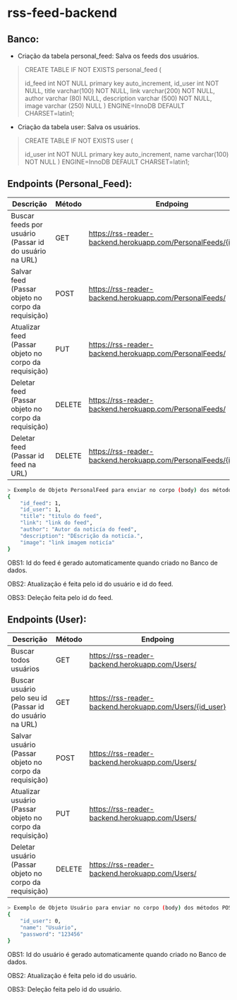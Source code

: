 
# rss-feed-backend

Banco:
----
- Criação da tabela personal_feed: Salva os feeds dos usuários. 

>   CREATE TABLE IF NOT EXISTS personal_feed ( 
>
>   id_feed int NOT NULL primary key auto_increment, id_user int NOT NULL, title varchar(100) NOT NULL, link varchar(200) NOT NULL, author varchar (80) NULL, description varchar (500) NOT NULL, image varchar (250) NULL ) ENGINE=InnoDB DEFAULT CHARSET=latin1;


- Criação da tabela user: Salva os usuários.

>   CREATE TABLE IF NOT EXISTS user (
>
>   id_user int NOT NULL primary key auto_increment, name varchar(100) NOT NULL ) ENGINE=InnoDB DEFAULT CHARSET=latin1;


## Endpoints (Personal_Feed):
| Descrição |   Método  |  Endpoing |
| --------- | --------- | --------- |
|Buscar feeds por usuário (Passar id do usuário na URL) | GET | https://rss-reader-backend.herokuapp.com/PersonalFeeds/{id_user} |
| Salvar feed (Passar objeto no corpo da requisição) | POST   | https://rss-reader-backend.herokuapp.com/PersonalFeeds/ |
| Atualizar feed (Passar objeto no corpo da requisição) | PUT    | https://rss-reader-backend.herokuapp.com/PersonalFeeds/ |
| Deletar feed (Passar objeto no corpo da requisição)  | DELETE | https://rss-reader-backend.herokuapp.com/PersonalFeeds/ |
| Deletar feed (Passar id feed na URL)  | DELETE | https://rss-reader-backend.herokuapp.com/PersonalFeeds/{id_feed} |

```sh
> Exemplo de Objeto PersonalFeed para enviar no corpo (body) dos métodos POST / PUT / DELETE:
{
    "id_feed": 1,
    "id_user": 1,
    "title": "titulo do feed",
    "link": "link do feed",
    "author": "Autor da noticía do feed",
    "description": "DEscrição da noticía.",
    "image": "link imagem noticía"
}
```
OBS1: Id do feed é gerado automaticamente quando criado no Banco de dados.

OBS2: Atualização é feita pelo id do usuário e id do feed.

OBS3: Deleção feita pelo id do feed.

## Endpoints (User):
| Descrição |   Método  |  Endpoing |
| --------- | --------- | --------- |
|Buscar todos usuários  | GET | https://rss-reader-backend.herokuapp.com/Users/ |
|Buscar usuário pelo seu id (Passar id do usuário na URL) | GET | https://rss-reader-backend.herokuapp.com/Users/{id_user} |
| Salvar usuário (Passar objeto no corpo da requisição) | POST   | https://rss-reader-backend.herokuapp.com/Users/ |
| Atualizar usuário (Passar objeto no corpo da requisição) | PUT    | https://rss-reader-backend.herokuapp.com/Users/ |
| Deletar usuário (Passar objeto no corpo da requisição)  | DELETE | https://rss-reader-backend.herokuapp.com/Users/ |
```sh
> Exemplo de Objeto Usuário para enviar no corpo (body) dos métodos POST / PUT / DELETE:
{
    "id_user": 0,
    "name": "Usuário",
    "password": "123456"
}
```
OBS1: Id do usuário é gerado automaticamente quando criado no Banco de dados.

OBS2: Atualização é feita pelo id do usuário.

OBS3: Deleção feita pelo id do usuário.
